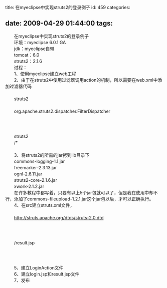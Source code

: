 title: 在myeclipse中实现struts2的登录例子
id: 459
categories:

date: 2009-04-29 01:44:00
tags:
---

　　在myeclipse中实现struts2的登录例子
</br>　　环境：myeclipse 6.0.1 GA
</br>　　jdk：myeclipse自带
</br>　　tomcat：6.0
</br>　　struts2：2.1.6
</br>　　过程：
</br>　　1、使用myeclipse建立web工程
</br>　　2、由于在struts2中使用过滤器调用action的机制，所以需要在web.xml中添加过滤器代码
</br>　　
</br>　　struts2
</br>　　
</br>　　org.apache.struts2.dispatcher.FilterDispatcher
</br>　　
</br>　　
</br>　　
</br>　　struts2
</br>　　/*
</br>　　
</br>　　3、将struts2的所需的jar拷到lib目录下
</br>　　commons-logging-1.1.jar
</br>　　freemarker-2.3.13.jar
</br>　　ognl-2.6.11.jar
</br>　　struts2-core-2.1.6.jar
</br>　　xwork-2.1.2.jar
</br>　　在许多教程中都写着，只要有以上5个jar包就可以了，但是我在使用中却不行，添加了commons-fileupload-1.2.1.jar这个jar包以后，才可以正确执行。
</br>　　4、在src建立struts.xml文件，
</br>　　
</br>　　http://struts.apache.org/dtds/struts-2.0.dtd
</br>　　
</br>　　
</br>　　
</br>　　/result.jsp
</br>　　
</br>　　
</br>　　
</br>　　5、建立LoginAction文件
</br>　　6、建立login.jsp和result.jsp文件
</br>　　7、发布
</br>
</br>
</br>